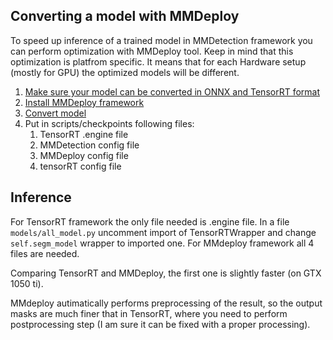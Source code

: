 ## Converting a model with MMDeploy
To speed up inference of a trained model in MMDetection framework you can perform optimization with MMDeploy tool. Keep in mind that this optimization is platfrom specific. It means that for each Hardware setup (mostly for GPU) the optimized models will be different.
 1. [Make sure your model can be converted in ONNX and TensorRT format](https://mmdeploy.readthedocs.io/en/latest/supported_models.html)
 2. [Install MMDeploy framework](https://mmdeploy.readthedocs.io/en/latest/build.html)
 3. [Convert model](https://mmdeploy.readthedocs.io/en/latest/tutorials/how_to_convert_model.html)
 4. Put in scripts/checkpoints following files:
    1. TensorRT .engine file 
    2. MMDetection config file
    3. MMDeploy config file
    4. tensorRT config file
    
## Inference 

For TensorRT framework the only file needed is .engine file. In a file ```models/all_model.py``` uncomment import of TensorRTWrapper and change ```self.segm_model``` wrapper to imported one.
For MMdeploy framework all 4 files are needed.

Comparing TensorRT and MMDeploy, the first one is slightly faster (on GTX 1050 ti). 

MMdeploy autimatically performs preprocessing of the result, so the output masks are much finer that in TensorRT, where you need to perform postprocessing step (I am sure it can be fixed with a proper processing). 
